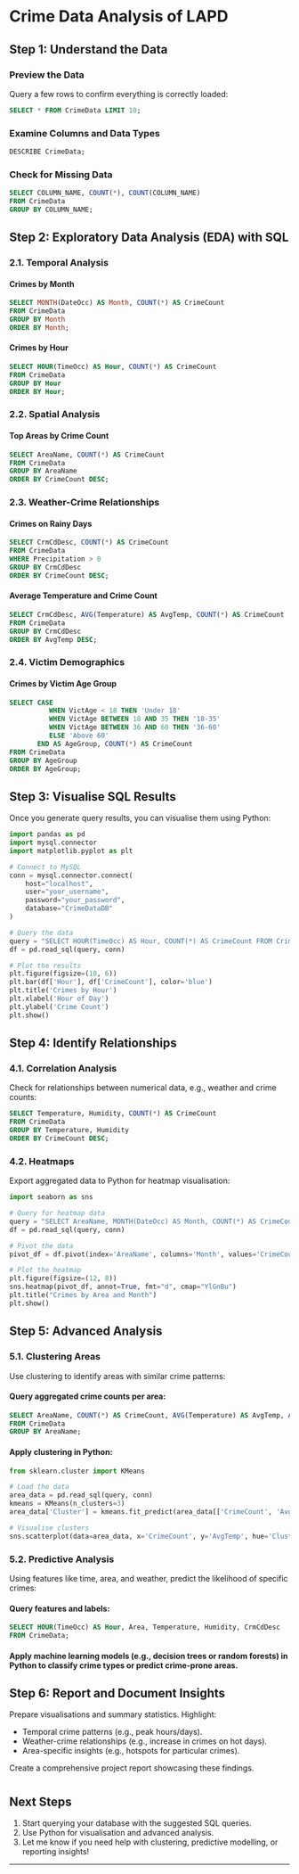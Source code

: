 # Crime Data Analysis of LAPD

## Step 1: Understand the Data

### Preview the Data
Query a few rows to confirm everything is correctly loaded:
```sql
SELECT * FROM CrimeData LIMIT 10;
```

### Examine Columns and Data Types
```sql
DESCRIBE CrimeData;
```

### Check for Missing Data
```sql
SELECT COLUMN_NAME, COUNT(*), COUNT(COLUMN_NAME) 
FROM CrimeData
GROUP BY COLUMN_NAME;
```

## Step 2: Exploratory Data Analysis (EDA) with SQL

### 2.1. Temporal Analysis

#### Crimes by Month
```sql
SELECT MONTH(DateOcc) AS Month, COUNT(*) AS CrimeCount
FROM CrimeData
GROUP BY Month
ORDER BY Month;
```

#### Crimes by Hour
```sql
SELECT HOUR(TimeOcc) AS Hour, COUNT(*) AS CrimeCount
FROM CrimeData
GROUP BY Hour
ORDER BY Hour;
```

### 2.2. Spatial Analysis

#### Top Areas by Crime Count
```sql
SELECT AreaName, COUNT(*) AS CrimeCount
FROM CrimeData
GROUP BY AreaName
ORDER BY CrimeCount DESC;
```

### 2.3. Weather-Crime Relationships

#### Crimes on Rainy Days
```sql
SELECT CrmCdDesc, COUNT(*) AS CrimeCount
FROM CrimeData
WHERE Precipitation > 0
GROUP BY CrmCdDesc
ORDER BY CrimeCount DESC;
```

#### Average Temperature and Crime Count
```sql
SELECT CrmCdDesc, AVG(Temperature) AS AvgTemp, COUNT(*) AS CrimeCount
FROM CrimeData
GROUP BY CrmCdDesc
ORDER BY AvgTemp DESC;
```

### 2.4. Victim Demographics

#### Crimes by Victim Age Group
```sql
SELECT CASE 
          WHEN VictAge < 18 THEN 'Under 18'
          WHEN VictAge BETWEEN 18 AND 35 THEN '18-35'
          WHEN VictAge BETWEEN 36 AND 60 THEN '36-60'
          ELSE 'Above 60'
       END AS AgeGroup, COUNT(*) AS CrimeCount
FROM CrimeData
GROUP BY AgeGroup
ORDER BY AgeGroup;
```

## Step 3: Visualise SQL Results

Once you generate query results, you can visualise them using Python:

```python
import pandas as pd
import mysql.connector
import matplotlib.pyplot as plt

# Connect to MySQL
conn = mysql.connector.connect(
    host="localhost",
    user="your_username",
    password="your_password",
    database="CrimeDataDB"
)

# Query the data
query = "SELECT HOUR(TimeOcc) AS Hour, COUNT(*) AS CrimeCount FROM CrimeData GROUP BY Hour ORDER BY Hour;"
df = pd.read_sql(query, conn)

# Plot the results
plt.figure(figsize=(10, 6))
plt.bar(df['Hour'], df['CrimeCount'], color='blue')
plt.title('Crimes by Hour')
plt.xlabel('Hour of Day')
plt.ylabel('Crime Count')
plt.show()
```

## Step 4: Identify Relationships

### 4.1. Correlation Analysis
Check for relationships between numerical data, e.g., weather and crime counts:
```sql
SELECT Temperature, Humidity, COUNT(*) AS CrimeCount
FROM CrimeData
GROUP BY Temperature, Humidity
ORDER BY CrimeCount DESC;
```

### 4.2. Heatmaps
Export aggregated data to Python for heatmap visualisation:

```python
import seaborn as sns

# Query for heatmap data
query = "SELECT AreaName, MONTH(DateOcc) AS Month, COUNT(*) AS CrimeCount FROM CrimeData GROUP BY AreaName, Month;"
df = pd.read_sql(query, conn)

# Pivot the data
pivot_df = df.pivot(index='AreaName', columns='Month', values='CrimeCount')

# Plot the heatmap
plt.figure(figsize=(12, 8))
sns.heatmap(pivot_df, annot=True, fmt="d", cmap="YlGnBu")
plt.title("Crimes by Area and Month")
plt.show()
```

## Step 5: Advanced Analysis

### 5.1. Clustering Areas
Use clustering to identify areas with similar crime patterns:

#### Query aggregated crime counts per area:
```sql
SELECT AreaName, COUNT(*) AS CrimeCount, AVG(Temperature) AS AvgTemp, AVG(Humidity) AS AvgHumidity
FROM CrimeData
GROUP BY AreaName;
```

#### Apply clustering in Python:
```python
from sklearn.cluster import KMeans

# Load the data
area_data = pd.read_sql(query, conn)
kmeans = KMeans(n_clusters=3)
area_data['Cluster'] = kmeans.fit_predict(area_data[['CrimeCount', 'AvgTemp', 'AvgHumidity']])

# Visualise clusters
sns.scatterplot(data=area_data, x='CrimeCount', y='AvgTemp', hue='Cluster', palette='Set2')
```

### 5.2. Predictive Analysis
Using features like time, area, and weather, predict the likelihood of specific crimes:

#### Query features and labels:
```sql
SELECT HOUR(TimeOcc) AS Hour, Area, Temperature, Humidity, CrmCdDesc
FROM CrimeData;
```

#### Apply machine learning models (e.g., decision trees or random forests) in Python to classify crime types or predict crime-prone areas.

## Step 6: Report and Document Insights

Prepare visualisations and summary statistics. Highlight:
- Temporal crime patterns (e.g., peak hours/days).
- Weather-crime relationships (e.g., increase in crimes on hot days).
- Area-specific insights (e.g., hotspots for particular crimes).

Create a comprehensive project report showcasing these findings.
#

## Next Steps
1. Start querying your database with the suggested SQL queries.
2. Use Python for visualisation and advanced analysis.
3. Let me know if you need help with clustering, predictive modelling, or reporting insights!
---